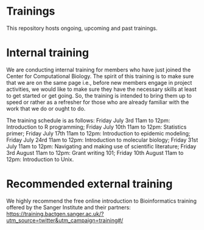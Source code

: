 # Trainings
This repository hosts ongoing, upcoming and past trainings.

# Internal training
We are conducting internal training for members who have just joined the Center for Computational Biology. The spirit of this training is to make sure that we are on the same page i.e., before new members engage in project activities, we would like to make sure they have the necessary skills at least to get started or get going. So, the training is intended to bring them up to speed or rather as a refresher for those who are already familiar with the work that we do or ought to do.

The training schedule is as follows: Friday July 3rd 11am to 12pm: Introduction to R programming; Friday July 10th 11am to 12pm: Statistics primer; Friday July 17th 11am to 12pm: Introduction to epidemic modeling; Friday July 24rd 11am to 12pm: Introduction to molecular biology; Friday 31st July 11am to 12pm: Navigating and making use of scientific literature; Friday 3rd August 11am to 12pm: Grant writing 101; Friday 10th August 11am to 12pm: Introduction to Unix.

# Recommended external training
We highly recommend the free online introduction to Bioinformatics training offered by the Sanger Institute and their partners:
https://training.bactgen.sanger.ac.uk/?utm_source=twitter&utm_campaign=training#/

